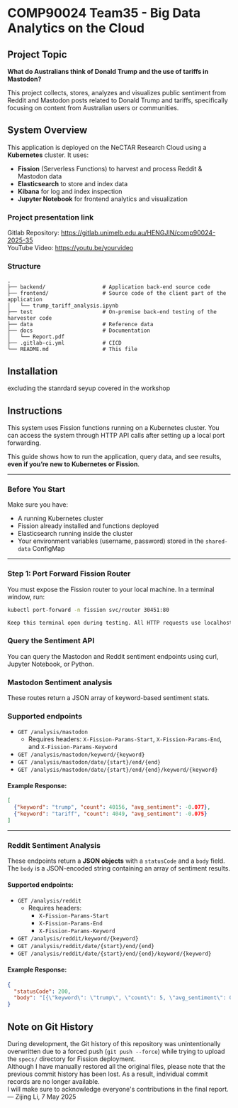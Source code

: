 # COMP90024 Team35 - Big Data Analytics on the Cloud

## Project Topic
**What do Australians think of Donald Trump and the use of tariffs in Mastodon?**

This project collects, stores, analyzes and visualizes public sentiment from Reddit and Mastodon posts related to Donald Trump and tariffs, specifically focusing on content from Australian users or communities.

## System Overview
This application is deployed on the NeCTAR Research Cloud using a **Kubernetes** cluster. It uses:

- **Fission** (Serverless Functions) to harvest and process Reddit & Mastodon data
- **Elasticsearch** to store and index data
- **Kibana** for log and index inspection
- **Jupyter Notebook** for frontend analytics and visualization

### Project presentation link
Gitlab Repository: https://gitlab.unimelb.edu.au/HENGJIN/comp90024-2025-35  
YouTube Video: https://youtu.be/yourvideo  

### Structure
```
.
├── backend/                  # Application back-end source code
├── frontend/                 # Source code of the client part of the application
│   └── trump_tariff_analysis.ipynb  
├── test                      # On-premise back-end testing of the harvester code
├── data                      # Reference data
├── docs                      # Documentation
│   └── Report.pdf
├── .gitlab-ci.yml            # CICD
└── README.md                 # This file
```

## Installation
excluding the stanrdard seyup covered in the workshop

## Instructions
This system uses Fission functions running on a Kubernetes cluster. You can access the system through HTTP API calls after setting up a local port forwarding.

This guide shows how to run the application, query data, and see results, **even if you’re new to Kubernetes or Fission**.

---
### Before You Start

Make sure you have:

- A running Kubernetes cluster
- Fission already installed and functions deployed
- Elasticsearch running inside the cluster
- Your environment variables (username, password) stored in the `shared-data` ConfigMap

---

### Step 1: Port Forward Fission Router
You must expose the Fission router to your local machine. In a terminal window, run:

```bash
kubectl port-forward -n fission svc/router 30451:80

Keep this terminal open during testing. All HTTP requests use localhost:30451.
```

### Query the Sentiment API
You can query the Mastodon and Reddit sentiment endpoints using curl, Jupyter Notebook, or Python.


### Mastodon Sentiment analysis
These routes return a JSON array of keyword-based sentiment stats.

### Supported endpoints
- `GET /analysis/mastodon`
  - Requires headers: `X-Fission-Params-Start`, `X-Fission-Params-End`, and `X-Fission-Params-Keyword`
- `GET /analysis/mastodon/keyword/{keyword}`
- `GET /analysis/mastodon/date/{start}/end/{end}`
- `GET /analysis/mastodon/date/{start}/end/{end}/keyword/{keyword}`

#### Example Response:
```json
[
  {"keyword": "trump", "count": 40156, "avg_sentiment": -0.077},
  {"keyword": "tariff", "count": 4049, "avg_sentiment": -0.075}
]
```
---

### Reddit Sentiment Analysis

These endpoints return a **JSON objects** with a `statusCode` and a `body` field. The `body` is a JSON-encoded string containing an array of sentiment results.

#### Supported endpoints:

- `GET /analysis/reddit`
  - Requires headers:
    - `X-Fission-Params-Start`
    - `X-Fission-Params-End`
    - `X-Fission-Params-Keyword`
- `GET /analysis/reddit/keyword/{keyword}`
- `GET /analysis/reddit/date/{start}/end/{end}`
- `GET /analysis/reddit/date/{start}/end/{end}/keyword/{keyword}`

#### Example Response:
```json
{
  "statusCode": 200,
  "body": "[{\"keyword\": \"trump\", \"count\": 5, \"avg_sentiment\": 0.115}]"
}
```

## Note on Git History
During development, the Git history of this repository was unintentionally overwritten due to a forced push (`git push --force`) while trying to upload the `specs/` directory for Fission deployment.  
Although I have manually restored all the original files, please note that the previous commit history has been lost. As a result, individual commit records are no longer available.  
I will make sure to acknowledge everyone's contributions in the final report.  
— Zijing Li, 7 May 2025
